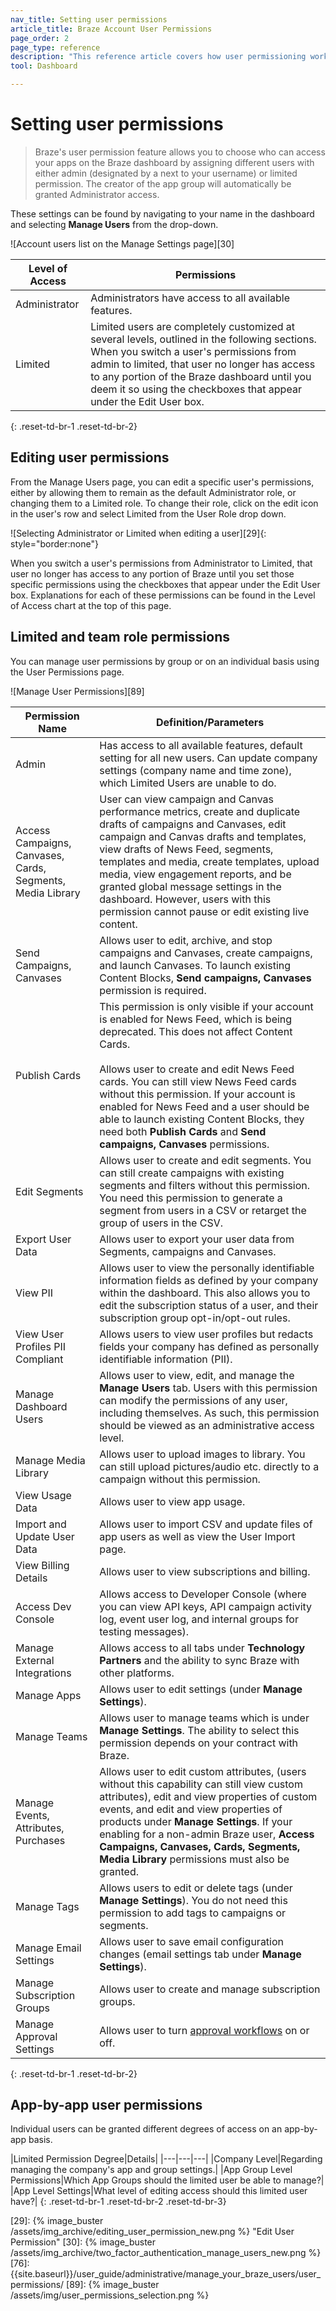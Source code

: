 ```yaml
---
nav_title: Setting user permissions
article_title: Braze Account User Permissions
page_order: 2
page_type: reference
description: "This reference article covers how user permissioning works at Braze. Here, you can learn how to edit and set user permissions, choosing who can access your apps in the dashboard."
tool: Dashboard

---
```


# Setting user permissions

<style>
.fa-crown {
  color: gold;
}
</style>

> Braze's user permission feature allows you to choose who can access your apps on the Braze dashboard by assigning different users with either admin (designated by a <i class="fas  fa-crown" aria-label="crown icon"></i> next to your username) or limited permission. The creator of the app group will automatically be granted Administrator access. 

These settings can be found by navigating to your name in the dashboard and selecting **Manage Users** from the drop-down. 

![Account users list on the Manage Settings page][30]

|Level of Access|Permissions|
|---|---|
|Administrator|Administrators have access to all available features.|
|Limited|Limited users are completely customized at several levels, outlined in the following sections. When you switch a user's permissions from admin to limited, that user no longer has access to any portion of the Braze dashboard until you deem it so using the checkboxes that appear under the Edit User box.|
{: .reset-td-br-1 .reset-td-br-2}

## Editing user permissions

From the Manage Users page, you can edit a specific user's permissions, either by allowing them to remain as the default Administrator role, or changing them to a Limited role. To change their role, click on the edit icon in the user's row and select Limited from the User Role drop down.

![Selecting Administrator or Limited when editing a user][29]{: style="border:none"}

When you switch a user's permissions from Administrator to Limited, that user no longer has access to any portion of Braze until you set those specific permissions using the checkboxes that appear under the Edit User box. Explanations for each of these permissions can be found in the Level of Access chart at the top of this page.

## Limited and team role permissions

You can manage user permissions by group or on an individual basis using the User Permissions page.

![Manage User Permissions][89]

|Permission Name|Definition/Parameters|
|---|---|
|Admin|Has access to all available features, default setting for all new users. Can update company settings (company name and time zone), which Limited Users are unable to do.|
|Access Campaigns, Canvases, Cards, Segments, Media Library| User can view campaign and Canvas performance metrics, create and duplicate drafts of campaigns and Canvases, edit campaign and Canvas drafts and templates, view drafts of News Feed, segments, templates and media, create templates, upload media, view engagement reports, and be granted global message settings in the dashboard. However, users with this permission cannot pause or edit existing live content. |
|Send Campaigns, Canvases| Allows user to edit, archive, and stop campaigns and Canvases, create campaigns, and launch Canvases. To launch existing Content Blocks, **Send campaigns, Canvases** permission is required. |
|Publish Cards| This permission is only visible if your account is enabled for News Feed, which is being deprecated. This does not affect Content Cards.<br><br>Allows user to create and edit News Feed cards. You can still view News Feed cards without this permission. If your account is enabled for News Feed and a user should be able to launch existing Content Blocks, they need both **Publish Cards** and **Send campaigns, Canvases** permissions. |
|Edit Segments| Allows user to create and edit segments. You can still create campaigns with existing segments and filters without this permission. You need this permission to generate a segment from users in a CSV or retarget the group of users in the CSV.|
|Export User Data| Allows user to export your user data from Segments, campaigns and Canvases. |
|View PII | Allows user to view the personally identifiable information fields as defined by your company within the dashboard. This also allows you to edit the subscription status of a user, and their subscription group opt-in/opt-out rules.|
|View User Profiles PII Compliant| Allows users to view user profiles but redacts fields your company has defined as personally identifiable information (PII). |
|Manage Dashboard Users| Allows user to view, edit, and manage the **Manage Users** tab. Users with this permission can modify the permissions of any user, including themselves. As such, this permission should be viewed as an administrative access level.|
|Manage Media Library| Allows user to upload images to library. You can still upload pictures/audio etc. directly to a campaign without this permission.|
|View Usage Data| Allows user to view app usage.|
|Import and Update User Data| Allows user to import CSV and update files of app users as well as view the User Import page.|
|View Billing Details| Allows user to view subscriptions and billing. |
|Access Dev Console| Allows access to Developer Console (where you can view API keys, API campaign activity log, event user log, and internal groups for testing messages).|
|Manage External Integrations| Allows access to all tabs under **Technology Partners** and the ability to sync Braze with other platforms.|
|Manage Apps| Allows user to edit settings (under **Manage Settings**).|
|Manage Teams|Allows user to manage teams which is under **Manage Settings**. The ability to select this permission depends on your contract with Braze.|
|Manage Events, Attributes, Purchases|Allows user to edit custom attributes, (users without this capability can still view custom attributes), edit and view properties of custom events, and edit and view properties of products under **Manage Settings**. If your enabling for a non-admin Braze user, **Access Campaigns, Canvases, Cards, Segments, Media Library** permissions must also be granted. |
|Manage Tags|Allows users to edit or delete tags (under **Manage Settings**). You do not need this permission to add tags to campaigns or segments.|
|Manage Email Settings|Allows user to save email configuration changes (email settings tab under **Manage Settings**).|
|Manage Subscription Groups | Allows user to create and manage subscription groups. |
|Manage Approval Settings| Allows user to turn [approval workflows]({{site.baseurl}}/user_guide/engagement_tools/campaigns/managing_campaigns/campaign_approval) on or off. |
{: .reset-td-br-1 .reset-td-br-2}

## App-by-app user permissions

Individual users can be granted different degrees of access on an app-by-app basis.

|Limited Permission Degree|Details|
|---|---|---|
|Company Level|Regarding managing the company's app and group settings.|
|App Group Level Permissions|Which App Groups should the limited user be able to manage?|
|App Level Settings|What level of editing access should this limited user have?|
{: .reset-td-br-1 .reset-td-br-2 .reset-td-br-3}

[29]: {% image_buster /assets/img_archive/editing_user_permission_new.png %} "Edit User Permission"
[30]: {% image_buster /assets/img_archive/two_factor_authentication_manage_users_new.png %}
[76]: {{site.baseurl}}/user_guide/administrative/manage_your_braze_users/user_permissions/
[89]: {% image_buster /assets/img/user_permissions_selection.png %}
